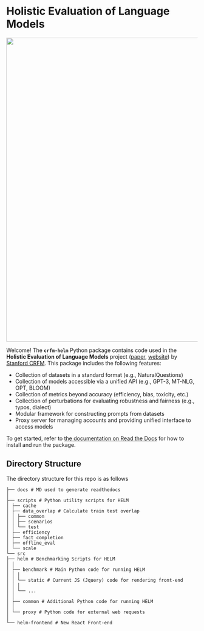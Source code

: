 <!--intro-start-->

# Holistic Evaluation of Language Models

[comment]: <> (When using the img tag, which allows us to specify size, src has to be a URL.)
<img src="https://github.com/stanford-crfm/helm/raw/main/src/helm/benchmark/static/images/helm-logo.png" alt=""  width="800"/>

Welcome! The **`crfm-helm`** Python package contains code used in the **Holistic Evaluation of Language Models** project ([paper](https://arxiv.org/abs/2211.09110), [website](https://crfm.stanford.edu/helm/latest/)) by [Stanford CRFM](https://crfm.stanford.edu/). This package includes the following features:

- Collection of datasets in a standard format (e.g., NaturalQuestions)
- Collection of models accessible via a unified API (e.g., GPT-3, MT-NLG, OPT, BLOOM)
- Collection of metrics beyond accuracy (efficiency, bias, toxicity, etc.)
- Collection of perturbations for evaluating robustness and fairness (e.g., typos, dialect)
- Modular framework for constructing prompts from datasets
- Proxy server for managing accounts and providing unified interface to access models
<!--intro-end-->

To get started, refer to [the documentation on Read the Docs](https://crfm-helm.readthedocs.io/) for how to install and run the package.

## Directory Structure

The directory structure for this repo is as follows

```
├── docs # MD used to generate readthedocs
│
├── scripts # Python utility scripts for HELM
│ ├── cache
│ ├── data_overlap # Calculate train test overlap
│ │ ├── common
│ │ ├── scenarios
│ │ └── test
│ ├── efficiency
│ ├── fact_completion
│ ├── offline_eval
│ └── scale
└── src
├── helm # Benchmarking Scripts for HELM
│ │
│ ├── benchmark # Main Python code for running HELM
│ │ │
│ │ └── static # Current JS (Jquery) code for rendering front-end
│ │ │
│ │ └── ...
│ │
│ ├── common # Additional Python code for running HELM
│ │
│ └── proxy # Python code for external web requests
│
└── helm-frontend # New React Front-end
```
